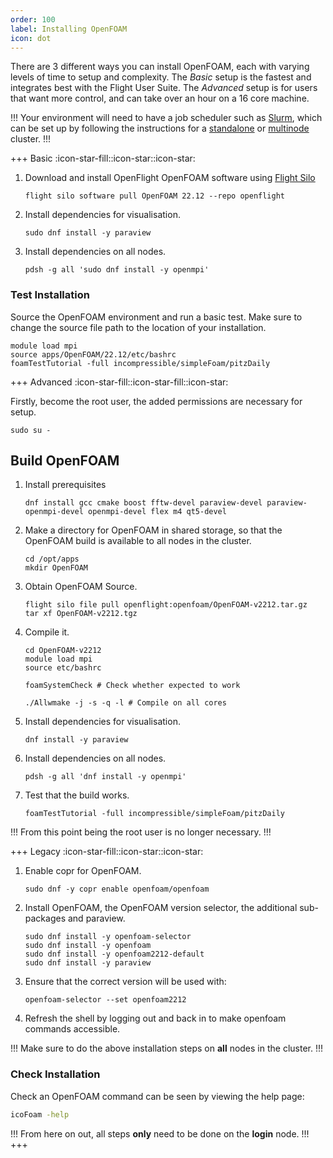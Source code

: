 ```yaml
---
order: 100
label: Installing OpenFOAM
icon: dot
---
```


There are 3 different ways you can install OpenFOAM, each with varying levels of time to setup and complexity. The *Basic* setup is the fastest and integrates best with the Flight User Suite. The *Advanced* setup is for users that want more control, and can take over an hour on a 16 core machine.


!!!
Your environment will need to have a job scheduler such as [Slurm](/hpc_environment_usage/slurm_environment_usage/slurm_scheduler/), which can be set up by following the instructions for a [standalone](/cluster_build_methods/standalone_cluster/) or [multinode]() cluster.
!!!


+++ Basic  :icon-star-fill::icon-star::icon-star:


1. Download and install OpenFlight OpenFOAM software using [Flight Silo](/flight_environment_usage/flight_tools/flight_silo/)
    ```
    flight silo software pull OpenFOAM 22.12 --repo openflight 
    ```

2. Install dependencies for visualisation.
    ```
    sudo dnf install -y paraview
    ```

6. Install dependencies on all nodes.
    ```
    pdsh -g all 'sudo dnf install -y openmpi'
    ```

### Test Installation

Source the OpenFOAM environment and run a basic test. Make sure to change the source file path to the location of your installation.
```
module load mpi
source apps/OpenFOAM/22.12/etc/bashrc
foamTestTutorial -full incompressible/simpleFoam/pitzDaily
```

+++ Advanced :icon-star-fill::icon-star-fill::icon-star:

Firstly, become the root user, the added permissions are necessary for setup.
```
sudo su -
```

## Build OpenFOAM

1. Install prerequisites

    ```
    dnf install gcc cmake boost fftw-devel paraview-devel paraview-openmpi-devel openmpi-devel flex m4 qt5-devel
    ```
2. Make a directory for OpenFOAM in shared storage, so that the OpenFOAM build is available to all nodes in the cluster.
    ```
    cd /opt/apps
    mkdir OpenFOAM
    ```

3. Obtain OpenFOAM Source.
    ```
    flight silo file pull openflight:openfoam/OpenFOAM-v2212.tar.gz
    tar xf OpenFOAM-v2212.tgz
    ```

4. Compile it.
    ```
    cd OpenFOAM-v2212
    module load mpi
    source etc/bashrc

    foamSystemCheck # Check whether expected to work

    ./Allwmake -j -s -q -l # Compile on all cores
    ```

5. Install dependencies for visualisation.
    ```
    dnf install -y paraview
    ```

6. Install dependencies on all nodes.
    ```
    pdsh -g all 'dnf install -y openmpi'
    ```

7. Test that the build works.
    ```
    foamTestTutorial -full incompressible/simpleFoam/pitzDaily
    ```


!!!
From this point being the root user is no longer necessary.
!!!


+++ Legacy :icon-star-fill::icon-star::icon-star:


1. Enable copr for OpenFOAM.
    ```
    sudo dnf -y copr enable openfoam/openfoam
    ```

2. Install OpenFOAM, the OpenFOAM version selector, the additional sub-packages and paraview.
    ```
    sudo dnf install -y openfoam-selector
    sudo dnf install -y openfoam
    sudo dnf install -y openfoam2212-default
    sudo dnf install -y paraview
    ```


3. Ensure that the correct version will be used with:
    ```
    openfoam-selector --set openfoam2212
    ```

4. Refresh the shell by logging out and back in to make openfoam commands accessible.

!!!
Make sure to do the above installation steps on **all** nodes in the cluster.
!!!


### Check Installation


Check an OpenFOAM command can be seen by viewing the help page:

```bash
icoFoam -help
```

!!!
From here on out, all steps **only** need to be done on the **login** node.
!!!
+++